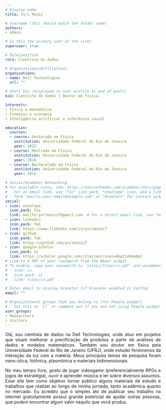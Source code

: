 ```yaml
---
# Display name
title: Yuri Muniz

# Username (this should match the folder name)
authors:
- admin

# Is this the primary user of the site?
superuser: true

# Role/position
role: Cientista de dados

# Organizations/Affiliations
organizations:
- name: Dell Technologies
  url: ""

# Short bio (displayed in user profile at end of posts)
bio: Cientista de dados | Doutor em física.

interests:
- Física e matemática
- Finanças e economia
- Inteligência artificial e inferência causal

education:
  courses:
  - course: Doutorado em Física
    institution: Universidade Federal do Rio de Janeiro
    year: 2022
  - course: Mestrado em Física
    institution: Universidade Federal do Rio de Janeiro
    year: 2018
  - course: Bacharelado em Física
    institution: Universidade Federal do Rio de Janeiro
    year: 2016

# Social/Academic Networking
# For available icons, see: https://sourcethemes.com/academic/docs/page-builder/#icons
#   For an email link, use "fas" icon pack, "envelope" icon, and a link in the
#   form "mailto:your-email@example.com" or "#contact" for contact widget.
social:
- icon: envelope
  icon_pack: fas
  link: mailto:yurimuniz7@gmail.com  # For a direct email link, use "mailto:test@example.org".
- icon: linkedin
  icon_pack: fab
  link: https://www.linkedin.com/in/yurimuniz7
- icon: github
  icon_pack: fab
  link: https://github.com/yurimuniz7
- icon: google-scholar
  icon_pack: ai
  link: https://scholar.google.com/citations?user=66pZi4UAAAAJ
# Link to a PDF of your resume/CV from the About widget.
# To enable, copy your resume/CV to `static/files/cv.pdf` and uncomment the lines below.
# - icon: cv
#   icon_pack: ai
#   link: files/cv.pdf

# Enter email to display Gravatar (if Gravatar enabled in Config)
email: ""

# Organizational groups that you belong to (for People widget)
#   Set this to `[]` or comment out if you are not using People widget.
user_groups:
- Researchers
- Visitors
---
```


<p align="justify">Olá, sou cientista de dados na Dell Technologies, onde atuo em projetos que visam melhorar a precificação de produtos a partir de análises de dados e modelos matemáticos. Também sou doutor em física pela Universidade Federal do Rio de Janeiro (UFRJ), onde estudei fenômenos da interação da luz com a matéria. Meus principais temas de pesquisa foram nano-ótica, fotônica, plasmônica e materiais bidimensionais.</p>

<p align="justify">No meu tempo livre, gosto de jogar videogame (preferencialmente RPGs e jogos de estratégia), ouvir e aprender música e ler sobre diversos assuntos. Esse site tem como objetivo tornar público alguns materiais de estudo e trabalhos que realizei ao longo de minha jornada, tanto acadêmica quanto no mercado. Eu acredito que o simples ato de publicar seu trabalho na internet gratuitamente possui grande potencial de ajudar outras pessoas, que podem encontrar algum valor naquilo que você produz.</p>   
